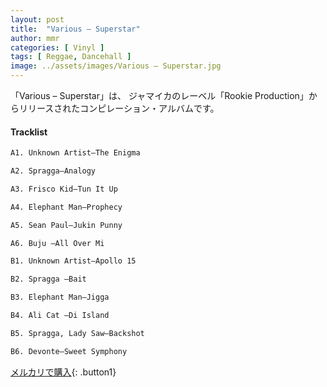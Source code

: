```yaml
---
layout: post
title:  "Various – Superstar"
author: mmr
categories: [ Vinyl ]
tags: [ Reggae, Dancehall ]
image: ../assets/images/Various – Superstar.jpg
---
```


「Various – Superstar」は、
ジャマイカのレーベル「Rookie Production」からリリースされたコンピレーション・アルバムです。

#### Tracklist
```md
A1. Unknown Artist–The Enigma

A2. Spragga–Analogy

A3. Frisco Kid–Tun It Up

A4. Elephant Man–Prophecy

A5. Sean Paul–Jukin Punny

A6. Buju –All Over Mi

B1. Unknown Artist–Apollo 15

B2. Spragga –Bait

B3. Elephant Man–Jigga

B4. Ali Cat –Di Island

B5. Spragga, Lady Saw–Backshot

B6. Devonte–Sweet Symphony
```

[メルカリで購入](https://jp.mercari.com/item/m12624594696){: .button1}

